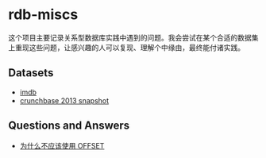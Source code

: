 # rdb-miscs

这个项目主要记录关系型数据库实践中遇到的问题。我会尝试在某个合适的数据集上重现这些问题，让感兴趣的人可以复现、理解个中缘由，最终能付诸实践。

## Datasets

* [imdb](./datasets/imdb.md)
* [crunchbase 2013 snapshot](./datasets/crunchbase_2013.md)

## Questions and Answers

* [为什么不应该使用 OFFSET](./q&a/offset.md)

